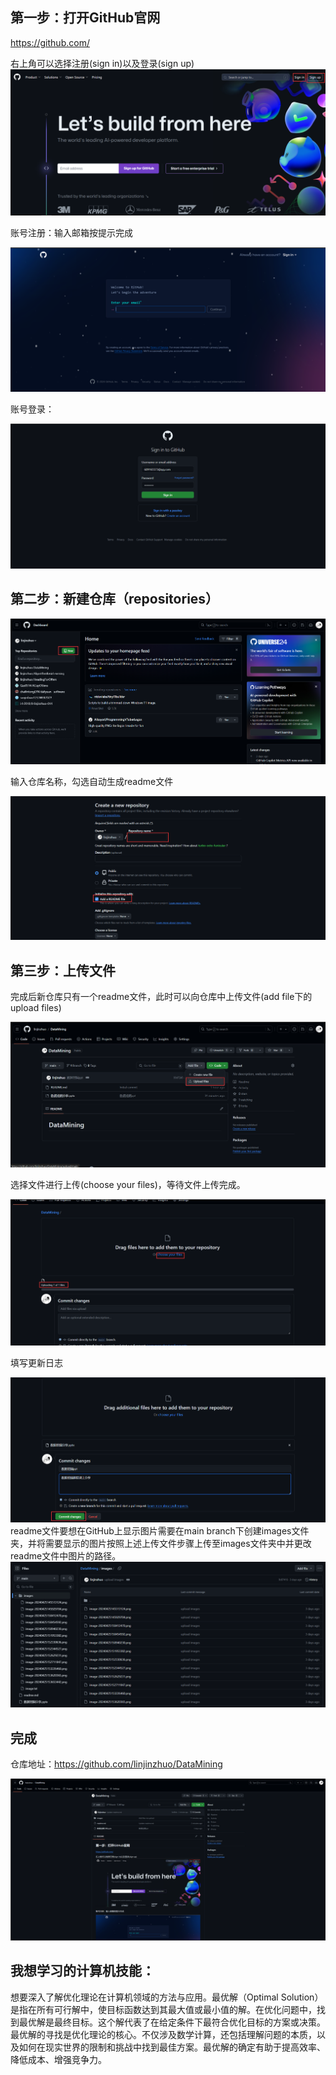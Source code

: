 ## 第一步：打开GitHub官网

https://github.com/

右上角可以选择注册(sign in)以及登录(sign up)![](/images/image-20240425150940230.png)

账号注册：输入邮箱按提示完成

![](/images/image-20240425151953382.png)

账号登录：

![](/images/image-20240425152344527.png)

## 第二步：新建仓库（repositories）

![](/images/image-20240425152711847.png)

输入仓库名称，勾选自动生成readme文件

![](/images/image-20240425153226460.png)

## 第三步：上传文件

完成后新仓库只有一个readme文件，此时可以向仓库中上传文件(add file下的upload files)

![](/images/image-20240425153653442.png)

选择文件进行上传(choose your files)，等待文件上传完成。

![](/images/image-20240425145929704.png)

填写更新日志

![](/images/image-20240425150412470.png)
readme文件要想在GitHub上显示图片需要在main branch下创建images文件夹，并将需要显示的图片按照上述上传文件步骤上传至images文件夹中并更改readme文件中图片的路径。
![](/images/image-20240428152736099.png)

## 完成

仓库地址：https://github.com/linjinzhuo/DataMining

![](/images/20240428154157.png)

## 我想学习的计算机技能：

想要深入了解优化理论在计算机领域的方法与应用。最优解（Optimal Solution）是指在所有可行解中，使目标函数达到其最大值或最小值的解。在优化问题中，找到最优解是最终目标。这个解代表了在给定条件下最符合优化目标的方案或决策。最优解的寻找是优化理论的核心。不仅涉及数学计算，还包括理解问题的本质，以及如何在现实世界的限制和挑战中找到最佳方案。最优解的确定有助于提高效率、降低成本、增强竞争力。
